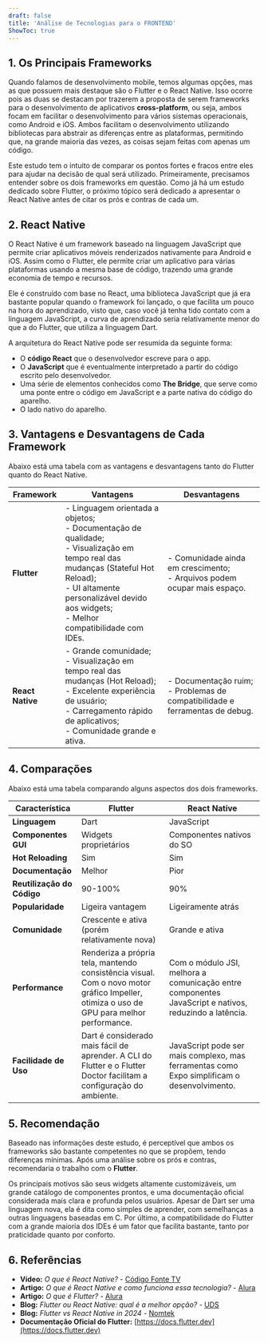 ```yaml
---
draft: false
title: 'Análise de Tecnologias para o FRONTEND'
ShowToc: true
---
```


## 1. Os Principais Frameworks
Quando falamos de desenvolvimento mobile, temos algumas opções, mas as que possuem mais destaque são o Flutter e o React Native. Isso ocorre pois as duas se destacam por trazerem a proposta de serem frameworks para o desenvolvimento de aplicativos **cross-platform**, ou seja, ambos focam em facilitar o desenvolvimento para vários sistemas operacionais, como Android e iOS. Ambos facilitam o desenvolvimento utilizando bibliotecas para abstrair as diferenças entre as plataformas, permitindo que, na grande maioria das vezes, as coisas sejam feitas com apenas um código.

Este estudo tem o intuito de comparar os pontos fortes e fracos entre eles para ajudar na decisão de qual será utilizado. Primeiramente, precisamos entender sobre os dois frameworks em questão. Como já há um estudo dedicado sobre Flutter, o próximo tópico será dedicado a apresentar o React Native antes de citar os prós e contras de cada um.

## 2. React Native
O React Native é um framework baseado na linguagem JavaScript que permite criar aplicativos móveis renderizados nativamente para Android e iOS. Assim como o Flutter, ele permite criar um aplicativo para várias plataformas usando a mesma base de código, trazendo uma grande economia de tempo e recursos.

Ele é construído com base no React, uma biblioteca JavaScript que já era bastante popular quando o framework foi lançado, o que facilita um pouco na hora do aprendizado, visto que, caso você já tenha tido contato com a linguagem JavaScript, a curva de aprendizado seria relativamente menor do que a do Flutter, que utiliza a linguagem Dart.

A arquitetura do React Native pode ser resumida da seguinte forma:
* O **código React** que o desenvolvedor escreve para o app.
* O **JavaScript** que é eventualmente interpretado a partir do código escrito pelo desenvolvedor.
* Uma série de elementos conhecidos como **The Bridge**, que serve como uma ponte entre o código em JavaScript e a parte nativa do código do aparelho.
* O lado nativo do aparelho.

## 3. Vantagens e Desvantagens de Cada Framework
Abaixo está uma tabela com as vantagens e desvantagens tanto do Flutter quanto do React Native.

| Framework    | Vantagens                                                                                                                              | Desvantagens                                                                 |
|--------------|----------------------------------------------------------------------------------------------------------------------------------------|------------------------------------------------------------------------------|
| **Flutter** | - Linguagem orientada a objetos;<br>- Documentação de qualidade;<br>- Visualização em tempo real das mudanças (Stateful Hot Reload);<br>- UI altamente personalizável devido aos widgets;<br>- Melhor compatibilidade com IDEs. | - Comunidade ainda em crescimento;<br>- Arquivos podem ocupar mais espaço.         |
| **React Native** | - Grande comunidade;<br>- Visualização em tempo real das mudanças (Hot Reload);<br>- Excelente experiência de usuário;<br>- Carregamento rápido de aplicativos;<br>- Comunidade grande e ativa. | - Documentação ruim;<br>- Problemas de compatibilidade e ferramentas de debug. |

## 4. Comparações
Abaixo está uma tabela comparando alguns aspectos dos dois frameworks.

| Característica         | Flutter                                                                                                                          | React Native                                                                                                   |
|------------------------|----------------------------------------------------------------------------------------------------------------------------------|----------------------------------------------------------------------------------------------------------------|
| **Linguagem** | Dart                                                                                                                             | JavaScript                                                                                                     |
| **Componentes GUI** | Widgets proprietários                                                                                                            | Componentes nativos do SO                                                                                      |
| **Hot Reloading** | Sim                                                                                                                              | Sim                                                                                                            |
| **Documentação** | Melhor                                                                                                                           | Pior                                                                                                           |
| **Reutilização do Código** | 90-100%                                                                                                                          | 90%                                                                                                            |
| **Popularidade** | Ligeira vantagem                                                                                                                 | Ligeiramente atrás                                                                                             |
| **Comunidade** | Crescente e ativa (porém relativamente nova)                                                                                     | Grande e ativa                                                                                                 |
| **Performance** | Renderiza a própria tela, mantendo consistência visual. Com o novo motor gráfico Impeller, otimiza o uso de GPU para melhor performance. | Com o módulo JSI, melhora a comunicação entre componentes JavaScript e nativos, reduzindo a latência.          |
| **Facilidade de Uso** | Dart é considerado mais fácil de aprender. A CLI do Flutter e o Flutter Doctor facilitam a configuração do ambiente.              | JavaScript pode ser mais complexo, mas ferramentas como Expo simplificam o desenvolvimento.                  |

## 5. Recomendação
Baseado nas informações deste estudo, é perceptível que ambos os frameworks são bastante competentes no que se propõem, tendo diferenças mínimas. Após uma análise sobre os prós e contras, recomendaria o trabalho com o **Flutter**.

Os principais motivos são seus widgets altamente customizáveis, um grande catálogo de componentes prontos, e uma documentação oficial considerada mais clara e profunda pelos usuários. Apesar de Dart ser uma linguagem nova, ela é dita como simples de aprender, com semelhanças a outras linguagens baseadas em C. Por último, a compatibilidade do Flutter com a grande maioria dos IDEs é um fator que facilita bastante, tanto por praticidade quanto por conforto.

## 6. Referências
* **Vídeo:** *O que é React Native?* - [Código Fonte TV](https://www.youtube.com/watch?v=mqltv3kFdgE)
* **Artigo:** *O que é React Native e como funciona essa tecnologia?* - [Alura](https://www.alura.com.br/artigos/react-native)
* **Artigo:** *O que é Flutter?* - [Alura](https://www.alura.com.br/artigos/flutter)
* **Blog:** *Flutter ou React Native: qual é a melhor opção?* - [UDS](https://uds.com.br/blog/flutter-react-native)
* **Blog:** *Flutter vs React Native in 2024* - [Nomtek](https://www.nomtek.com/blog/flutter-vs-react-native)
* **Documentação Oficial do Flutter:** [https://docs.flutter.dev](https://docs.flutter.dev)